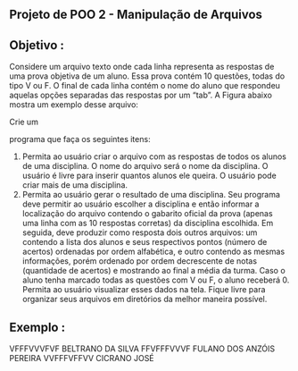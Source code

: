 ## Projeto de POO 2 - Manipulação de Arquivos

## Objetivo :

Considere um arquivo texto onde cada linha representa as respostas de uma prova
objetiva de um aluno. Essa prova contém 10 questões, todas do tipo V ou F. O final de
cada linha contém o nome do aluno que respondeu aquelas opções separadas das
respostas por um “tab”. A Figura abaixo mostra um exemplo desse arquivo:

Crie um

programa que faça os seguintes itens:
1. Permita ao usuário criar o arquivo com as respostas de todos os alunos de uma
disciplina. O nome do arquivo será o nome da disciplina. O usuário é livre para inserir
quantos alunos ele queira. O usuário pode criar mais de uma disciplina.
2. Permita ao usuário gerar o resultado de uma disciplina. Seu programa deve permitir
ao usuário escolher a disciplina e então informar a localização do arquivo contendo o
gabarito oficial da prova (apenas uma linha com as 10 respostas corretas) da disciplina
escolhida. Em seguida, deve produzir como resposta dois outros arquivos: um contendo
a lista dos alunos e seus respectivos pontos (número de acertos) ordenadas por ordem
alfabética, e outro contendo as mesmas informações, porém ordenado por ordem
decrescente de notas (quantidade de acertos) e mostrando ao final a média da turma.
Caso o aluno tenha marcado todas as questões com V ou F, o aluno receberá 0. Permita
ao usuário visualizar esses dados na tela.
Fique livre para organizar seus arquivos em diretórios da melhor maneira possível.

## Exemplo : 

VFFFVVVFVF	BELTRANO DA SILVA
FFVFFFVVVF	FULANO DOS ANZÓIS PEREIRA
VVFFFVFFVV	CICRANO JOSÉ
